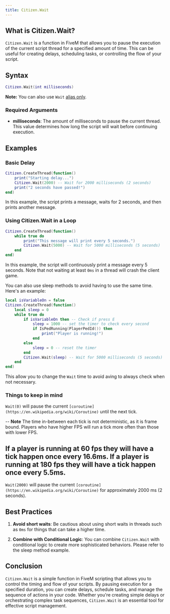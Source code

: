 ```yaml
---
title: Citizen.Wait
---
```


## What is Citizen.Wait?

`Citizen.Wait` is a function in FiveM that allows you to pause the execution of the current script thread for a specified amount of time. This can be useful for creating delays, scheduling tasks, or controlling the flow of your script.

## Syntax

```lua
Citizen.Wait(int milliseconds)
```

**Note:** You can also use `Wait` [alias only](https://github.com/citizenfx/fivem/blob/b998343017fc89c6b27b7011ec5be789560c7313/data/shared/citizen/scripting/lua/scheduler.lua#L135).

### Required Arguments

- **milliseconds**: The amount of milliseconds to pause the current thread. This value determines how long the script will wait before continuing execution.

## Examples

### Basic Delay

```lua
Citizen.CreateThread(function()
    print("Starting delay...")
    Citizen.Wait(2000) -- Wait for 2000 milliseconds (2 seconds)
    print("2 seconds have passed!")
end)
```

In this example, the script prints a message, waits for 2 seconds, and then prints another message.

### Using Citizen.Wait in a Loop

```lua
Citizen.CreateThread(function()
    while true do
        print("This message will print every 5 seconds.")
        Citizen.Wait(5000) -- Wait for 5000 milliseconds (5 seconds)
    end
end)
```

In this example, the script will continuously print a message every 5 seconds. Note that not waiting at least `0ms` in a thread will crash the client game.

You can also use sleep methods to avoid having to use the same time. Here's an example:

```lua
local isVariableOn = false
Citizen.CreateThread(function()
    local sleep = 0
    while true do
        if isVariableOn then -- Check if press E
            sleep = 1000 -- set the timer to check every second
            if IsPedRunning(PlayerPedId()) then
                print("Player is running!")
            end
        else
            sleep = 0 -- reset the timer
        end
        Citizen.Wait(sleep) -- Wait for 5000 milliseconds (5 seconds)
    end
end)
```

This allow you to change the `Wait` time to avoid aving to always check when not necessary.

### Things to keep in mind

`Wait(0)` will pause the current `[coroutine](https://en.wikipedia.org/wiki/Coroutine)` until the next tick.

--
**Note** 
The time in-between each tick is not deterministic, as it is frame bound. Players who have higher FPS will run a tick more often than those with lower FPS.

If a player is running at 60 fps they will have a tick happen once every 16.6ms.
If a player is running at 180 fps they will have a tick happen once every 5.5ms.
--

`Wait(2000)` will pause the current `[coroutine](https://en.wikipedia.org/wiki/Coroutine)` for approximately 2000 ms (2 seconds).

## Best Practices

1. **Avoid short waits**: Be cautious about using short waits in threads such as `0ms` for things that can take a higher time.

2. **Combine with Conditional Logic**: You can combine `Citizen.Wait` with conditional logic to create more sophisticated behaviors. Please refer to the sleep method example.

## Conclusion

`Citizen.Wait` is a simple function in FiveM scripting that allows you to control the timing and flow of your scripts. By pausing execution for a specified duration, you can create delays, schedule tasks, and manage the sequence of actions in your code. Whether you're creating simple delays or orchestrating complex task sequences, `Citizen.Wait` is an essential tool for effective script management.